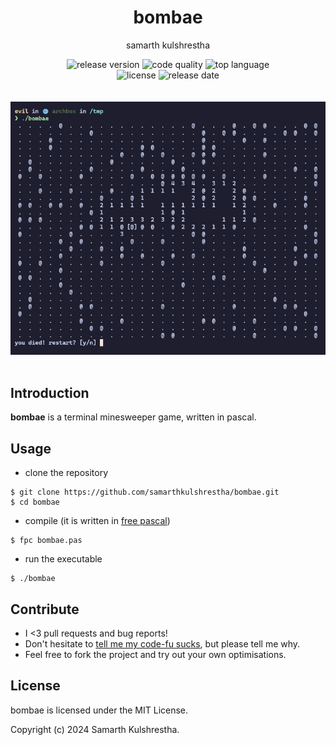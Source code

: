 <div align="center">
<h1>bombae</h1>

samarth kulshrestha

![release version](https://img.shields.io/github/v/release/samarthkulshrestha/bombae?color=%23a039fa&include_prereleases&style=for-the-badge)
![code quality](https://img.shields.io/codefactor/grade/github/samarthkulshrestha/bombae/main?style=for-the-badge)
![top language](https://img.shields.io/github/languages/top/samarthkulshrestha/bombae?color=%234877f7&style=for-the-badge)
<br>
![license](https://img.shields.io/github/license/samarthkulshrestha/bombae?color=%23f2e85a&style=for-the-badge)
![release date](https://img.shields.io/github/release-date-pre/samarthkulshrestha/bombae?color=%23f76ad4&style=for-the-badge)
<br/><br/><br/>
![bombae logo](assets/bombae.png)
<br/><br>
</div>

## Introduction

**bombae** is a terminal minesweeper game, written in pascal.

## Usage

+ clone the repository
```console
$ git clone https://github.com/samarthkulshrestha/bombae.git
$ cd bombae
```

+ compile (it is written in [free pascal](https://www.freepascal.org/download.html))
```console
$ fpc bombae.pas
```

+ run the executable
```console
$ ./bombae
```

## Contribute

+ I <3 pull requests and bug reports!
+ Don't hesitate to [tell me my code-fu sucks](https://github.com/samarthkulshrestha/bombae/issues/new), but please tell me why.
+ Feel free to fork the project and try out your own optimisations.

## License

bombae is licensed under the MIT License.

Copyright (c) 2024 Samarth Kulshrestha.
